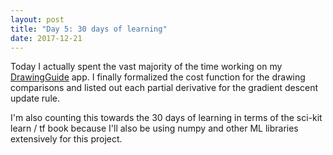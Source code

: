 ```yaml
---
layout: post
title: "Day 5: 30 days of learning"
date: 2017-12-21
---
```


Today I actually spent the vast majority of the time working on my <a target="_blank" href="https://github.com/joshualmitchell/DrawingGuide">DrawingGuide</a> app. I finally formalized the cost function for the drawing comparisons and listed out each partial derivative for the gradient descent update rule.

I'm also counting this towards the 30 days of learning in terms of the sci-kit learn / tf book because I'll also be using numpy and other ML libraries extensively for this project.